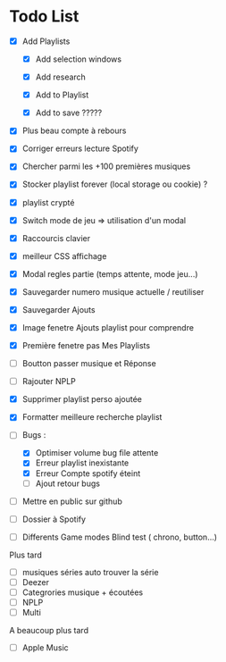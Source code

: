 # Todo List

- [x] Add Playlists
    - [x] Add selection windows
    - [x] Add research
    - [x] Add to Playlist
    - [x] Add to save ?????


- [x] Plus beau compte à rebours
- [x] Corriger erreurs lecture Spotify
- [x] Chercher parmi les +100 premières musiques 
- [x] Stocker playlist forever (local storage ou cookie) ?
- [x] playlist crypté
- [X] Switch mode de jeu => utilisation d'un modal

- [x] Raccourcis clavier
- [x] meilleur CSS affichage
- [x] Modal regles partie (temps attente, mode jeu...)
- [x] Sauvegarder numero musique actuelle / reutiliser
- [x] Sauvegarder Ajouts
- [x] Image fenetre Ajouts playlist pour comprendre
- [x] Première fenetre pas Mes Playlists
- [ ] Boutton passer musique et Réponse
- [ ] Rajouter NPLP
- [x] Supprimer playlist perso ajoutée
- [x] Formatter meilleure recherche playlist

- [ ] Bugs : 
    - [x] Optimiser volume bug file attente
    - [x] Erreur playlist inexistante
    - [x] Erreur Compte spotify éteint
    - [ ] Ajout retour bugs

- [ ] Mettre en public sur github
- [ ] Dossier à Spotify

- [ ] Differents Game modes Blind test ( chrono, button...)

Plus tard
- [ ] musiques séries auto trouver la série 
- [ ] Deezer
- [ ] Categrories musique + écoutées
- [ ] NPLP
- [ ] Multi

A beaucoup plus tard
- [ ] Apple Music
